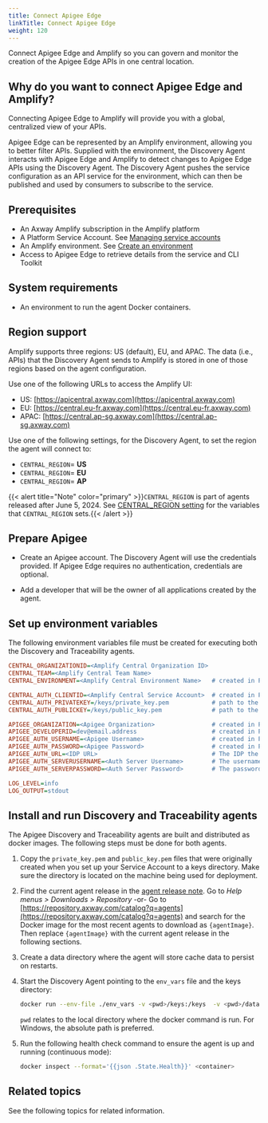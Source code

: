 ```yaml
---
title: Connect Apigee Edge
linkTitle: Connect Apigee Edge
weight: 120
---
```

Connect Apigee Edge and Amplify so you can govern and monitor the creation of the Apigee Edge APIs in one central location.

## Why do you want to connect Apigee Edge and Amplify?

Connecting Apigee Edge to Amplify will provide you with a global, centralized view of your APIs.

Apigee Edge can be represented by an Amplify environment, allowing you to better filter APIs. Supplied with the environment, the Discovery Agent interacts with Apigee Edge and Amplify to detect changes to Apigee Edge APIs using the Discovery Agent. The Discovery Agent pushes the service configuration as an API service for the environment, which can then be published and used by consumers to subscribe to the service.

## Prerequisites

* An Axway Amplify subscription in the Amplify platform
* A Platform Service Account. See [Managing service accounts](https://docs.axway.com/bundle/platform-management/page/docs/management_guide/organizations/managing_organizations/index.html/#managing-service-accounts)
* An Amplify environment. See [Create an environment](/docs/integrate_with_central/cli_central/cli_environments/)
* Access to Apigee Edge to retrieve details from the service and CLI Toolkit

## System requirements

* An environment to run the agent Docker containers.

## Region support

Amplify supports three regions: US (default), EU, and APAC. The data (i.e., APIs) that the Discovery Agent sends to Amplify is stored in one of those regions based on the agent configuration.

Use one of the following URLs to access the Amplify UI:

* US: [https://apicentral.axway.com](https://apicentral.axway.com)
* EU: [https://central.eu-fr.axway.com](https://central.eu-fr.axway.com)
* APAC: [https://central.ap-sg.axway.com](https://central.ap-sg.axway.com)

Use one of the following settings, for the Discovery Agent, to set the region the agent will connect to:

* `CENTRAL_REGION`= **US**
* `CENTRAL_REGION`= **EU**
* `CENTRAL_REGION`= **AP**

{{< alert title="Note" color="primary" >}}`CENTRAL_REGION` is part of agents released after June 5, 2024. See [CENTRAL_REGION setting](/docs/connect_manage_environ/connected_agent_common_reference/network_traffic/#central_region-setting) for the variables that `CENTRAL_REGION` sets.{{< /alert >}}

## Prepare Apigee

* Create an Apigee account. The Discovery Agent will use the credentials provided. If Apigee Edge requires no authentication, credentials are optional.

* Add a developer that will be the owner of all applications created by the agent.

## Set up environment variables

The following environment variables file must be created for executing both the Discovery and Traceability agents.

```ini
CENTRAL_ORGANIZATIONID=<Amplify Central Organization ID>
CENTRAL_TEAM=<Amplify Central Team Name>
CENTRAL_ENVIRONMENT=<Amplify Central Environment Name>   # created in Prerequisite steps

CENTRAL_AUTH_CLIENTID=<Amplify Central Service Account>  # created in Prerequisite steps
CENTRAL_AUTH_PRIVATEKEY=/keys/private_key.pem            # path to the key file created with openssl
CENTRAL_AUTH_PUBLICKEY=/keys/public_key.pem              # path to the key file created with openssl

APIGEE_ORGANIZATION=<Apigee Organization>                # created in Prepare Apigee step
APIGEE_DEVELOPERID=dev@email.address                     # created in Prepare Apigee step
APIGEE_AUTH_USERNAME=<Apigee Username>                   # created in Prepare Apigee step
APIGEE_AUTH_PASSWORD=<Apigee Password>                   # created in Prepare Apigee step
APIGEE_AUTH_URL=<IDP URL>                                # The IDP the agent should request an auth token from for Apigee API Access (default: https://login.apigee.com)
APIGEE_AUTH_SERVERUSERNAME=<Auth Server Username>        # The username for requesting a token from the IDP server (default: edgecli)
APIGEE_AUTH_SERVERPASSWORD=<Auth Server Password>        # The password for requesting a token from the IDP server (default: edgeclisecret)

LOG_LEVEL=info
LOG_OUTPUT=stdout
```

## Install and run Discovery and Traceability agents

The Apigee Discovery and Traceability agents are built and distributed as docker images. The following steps must be done for both agents.

1. Copy the `private_key.pem` and `public_key.pem` files that were originally created when you set up your Service Account to a keys directory. Make sure the directory is located on the machine being used for deployment.
2. Find the current agent release in the [agent release note](/docs/amplify_relnotes).
   Go to *Help menus > Downloads > Repository*
     -or-
   Go to [https://repository.axway.com/catalog?q=agents](https://repository.axway.com/catalog?q=agents)
   and search for the Docker image for the most recent agents to download as `{agentImage}`.
   Then replace `{agentImage}` with the current agent release in the following sections.
3. Create a data directory where the agent will store cache data to persist on restarts.
4. Start the Discovery Agent pointing to the `env_vars` file and the keys directory:

    ```bash
    docker run --env-file ./env_vars -v <pwd>/keys:/keys  -v <pwd>/data:data {agentImage}
    ```

    `pwd` relates to the local directory where the docker command is run. For Windows, the absolute path is preferred.

5. Run the following health check command to ensure the agent is up and running (continuous mode):

   ```bash
   docker inspect --format='{{json .State.Health}}' <container>
   ```

## Related topics

See the following topics for related information.
